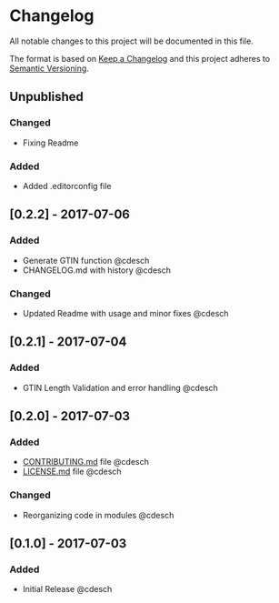 # Changelog
All notable changes to this project will be documented in this file.

The format is based on [Keep a Changelog](http://keepachangelog.com/en/1.0.0/)
and this project adheres to [Semantic Versioning](http://semver.org/spec/v2.0.0.html).

## Unpublished
### Changed
- Fixing Readme

### Added
- Added .editorconfig file

## [0.2.2] - 2017-07-06
### Added
- Generate GTIN function @cdesch
- CHANGELOG.md with history @cdesch

### Changed
- Updated Readme with usage and minor fixes @cdesch

## [0.2.1] - 2017-07-04
### Added
- GTIN Length Validation and error handling @cdesch

## [0.2.0] - 2017-07-03
### Added
- [CONTRIBUTING.md](CONTRIBUTING.md) file @cdesch
- [LICENSE.md](LICENSE.md) file @cdesch

### Changed
- Reorganizing code in modules @cdesch

## [0.1.0] - 2017-07-03
### Added
- Initial Release @cdesch
